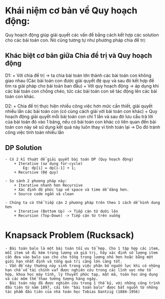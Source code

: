 # Khái niệm cơ bản về Quy hoạch động:
Quy hoạch động giúp giải quyết các vấn đề bằng cách kết hợp các solution cho các bài toán con.
Nó cũng tương tự như phương pháp chia để trị:

## Khác biệt cơ bản giữa Chia để trị và Quy hoạch động

D1:
    + Với chia để trị -> ta chia bài toán lớn thành các bài toán con không giao nhau (Các bài toán con được giải quyết đệ quy và sau đó kết hợp để tìm ra giải pháp cho bài toán ban đầu)
    + Với quy hoạch động -> áp dụng khi các bài toán con chồng chéo, tức các bài toán con sẽ tác động lên các bài toán con khác.

D2: 
    + Chia để trị thực hiện nhiều công việc hơn mức cần thiết, giải quyết nhiều lần các bài toán con (có cùng cách giải với bài toán con khác)
    + Quy hoạch động giải quyết mỗi bài toán con chỉ 1 lần và sau đó lưu cẩu trả lời của bài toán đó vào 1 bảng, nếu có bài toán con khác có liên quan đến bài toán con này sẽ sử dụng kết quả này luôn thay vì tính toán lại -> Do đó tránh công việc tính toán nhiều lần


## DP Solution
    - Có 2 kĩ thuật để giải quyết bài toán DP (Quy hoạch động)
        + Iterative (sử dụng for-cycle) 
            Eg: dp[i] = dp[i-1] + 1;
        + Recursive (Đệ quy)

    - So sánh 2 phương pháp này:
        + Iterative nhanh hơn Recursive
        + Xác định độ phức tạp về space và time dễ dàng hơn.
        + Source code ngắn và clean
    
    - Chúng ta có thể tiếp cận 2 phương pháp trên theo 1 cách dễ hình dung hơn
        + Iterative (Bottom Up) -> Tiếp cận từ dưới lên
        + Recursion (Top-Down) -> Tiếp cận từ trên xuống

#  Knapsack Problem (Rucksack)
    - Bài toán balo là một bài toán tối ưu tổ hợp. Cho 1 tập hợp các item, mỗi item sẽ đi kèm trọng lượng và giá trị, hãy xác định số lượng item cần đưa vào balo sao cho cho tổng trọng lượng nhỏ hơn hoặc bằng một giới hạn nhất định và tổng quá trị càng lớn càng tốt.
    - Vấn đề này thường nảy sinh trong việc phân bổ nguồn lực khi có những hạn chế về tài chính vaf được nghiên cứu trong các lĩnh vực như tổ hợp, khoa học máy tính, lý thuyết phức tạp, mật mã, toán học ứng dụng và các môm thể thao tưởng tượng hàng ngày.
    - Bài toán này đã được nghiên cứu trong 1 thế kỷ, với những công trình đầu tiên từ năm 1897, cái tên "bài toán balo" được bắt nguồn từ những tác phẩm đầu tiên của nhà toán học Tobias Dantzig (1884-1956)
    




    


